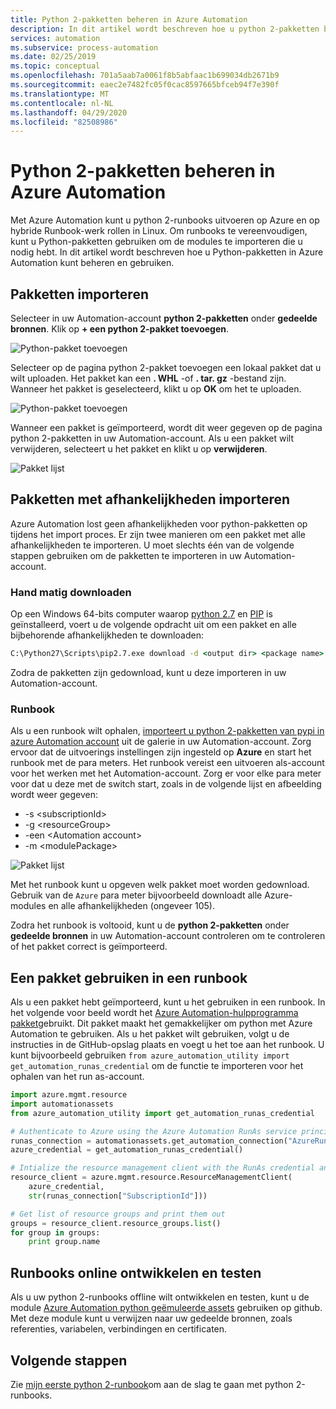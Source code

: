 ```yaml
---
title: Python 2-pakketten beheren in Azure Automation
description: In dit artikel wordt beschreven hoe u python 2-pakketten beheert in Azure Automation.
services: automation
ms.subservice: process-automation
ms.date: 02/25/2019
ms.topic: conceptual
ms.openlocfilehash: 701a5aab7a0061f8b5abfaac1b699034db2671b9
ms.sourcegitcommit: eaec2e7482fc05f0cac8597665bfceb94f7e390f
ms.translationtype: MT
ms.contentlocale: nl-NL
ms.lasthandoff: 04/29/2020
ms.locfileid: "82508986"
---
```

# <a name="manage-python-2-packages-in-azure-automation"></a>Python 2-pakketten beheren in Azure Automation

Met Azure Automation kunt u python 2-runbooks uitvoeren op Azure en op hybride Runbook-werk rollen in Linux. Om runbooks te vereenvoudigen, kunt u Python-pakketten gebruiken om de modules te importeren die u nodig hebt. In dit artikel wordt beschreven hoe u Python-pakketten in Azure Automation kunt beheren en gebruiken.

## <a name="import-packages"></a>Pakketten importeren

Selecteer in uw Automation-account **python 2-pakketten** onder **gedeelde bronnen**. Klik op **+ een python 2-pakket toevoegen**.

![Python-pakket toevoegen](media/python-packages/add-python-package.png)

Selecteer op de pagina python 2-pakket toevoegen een lokaal pakket dat u wilt uploaden. Het pakket kan een **. WHL** -of **. tar. gz** -bestand zijn. Wanneer het pakket is geselecteerd, klikt u op **OK** om het te uploaden.

![Python-pakket toevoegen](media/python-packages/upload-package.png)

Wanneer een pakket is geïmporteerd, wordt dit weer gegeven op de pagina python 2-pakketten in uw Automation-account. Als u een pakket wilt verwijderen, selecteert u het pakket en klikt u op **verwijderen**.

![Pakket lijst](media/python-packages/package-list.png)

## <a name="import-packages-with-dependencies"></a>Pakketten met afhankelijkheden importeren

Azure Automation lost geen afhankelijkheden voor python-pakketten op tijdens het import proces. Er zijn twee manieren om een pakket met alle afhankelijkheden te importeren. U moet slechts één van de volgende stappen gebruiken om de pakketten te importeren in uw Automation-account.

### <a name="manually-download"></a>Hand matig downloaden

Op een Windows 64-bits computer waarop [python 2.7](https://www.python.org/downloads/release/latest/python2) en [PIP](https://pip.pypa.io/en/stable/) is geïnstalleerd, voert u de volgende opdracht uit om een pakket en alle bijbehorende afhankelijkheden te downloaden:

```cmd
C:\Python27\Scripts\pip2.7.exe download -d <output dir> <package name>
```

Zodra de pakketten zijn gedownload, kunt u deze importeren in uw Automation-account.

### <a name="runbook"></a>Runbook

 Als u een runbook wilt ophalen, [importeert u python 2-pakketten van pypi in azure Automation account](https://gallery.technet.microsoft.com/scriptcenter/Import-Python-2-packages-57f7d509) uit de galerie in uw Automation-account. Zorg ervoor dat de uitvoerings instellingen zijn ingesteld op **Azure** en start het runbook met de para meters. Het runbook vereist een uitvoeren als-account voor het werken met het Automation-account. Zorg er voor elke para meter voor dat u deze met de switch start, zoals in de volgende lijst en afbeelding wordt weer gegeven:

* -s \<subscriptionId\>
* -g \<resourceGroup\>
* -een \<Automation account\>
* -m \<modulePackage\>

![Pakket lijst](media/python-packages/import-python-runbook.png)

Met het runbook kunt u opgeven welk pakket moet worden gedownload. Gebruik van de `Azure` para meter bijvoorbeeld downloadt alle Azure-modules en alle afhankelijkheden (ongeveer 105).

Zodra het runbook is voltooid, kunt u de **python 2-pakketten** onder **gedeelde bronnen** in uw Automation-account controleren om te controleren of het pakket correct is geïmporteerd.

## <a name="use-a-package-in-a-runbook"></a>Een pakket gebruiken in een runbook

Als u een pakket hebt geïmporteerd, kunt u het gebruiken in een runbook. In het volgende voor beeld wordt het [Azure Automation-hulpprogramma pakket](https://github.com/azureautomation/azure_automation_utility)gebruikt. Dit pakket maakt het gemakkelijker om python met Azure Automation te gebruiken. Als u het pakket wilt gebruiken, volgt u de instructies in de GitHub-opslag plaats en voegt u het toe aan het runbook. U kunt bijvoorbeeld gebruiken `from azure_automation_utility import get_automation_runas_credential` om de functie te importeren voor het ophalen van het run as-account.

```python
import azure.mgmt.resource
import automationassets
from azure_automation_utility import get_automation_runas_credential

# Authenticate to Azure using the Azure Automation RunAs service principal
runas_connection = automationassets.get_automation_connection("AzureRunAsConnection")
azure_credential = get_automation_runas_credential()

# Intialize the resource management client with the RunAs credential and subscription
resource_client = azure.mgmt.resource.ResourceManagementClient(
    azure_credential,
    str(runas_connection["SubscriptionId"]))

# Get list of resource groups and print them out
groups = resource_client.resource_groups.list()
for group in groups:
    print group.name
```

## <a name="develop-and-test-runbooks-offline"></a>Runbooks online ontwikkelen en testen

Als u uw python 2-runbooks offline wilt ontwikkelen en testen, kunt u de module [Azure Automation python geëmuleerde assets](https://github.com/azureautomation/python_emulated_assets) gebruiken op github. Met deze module kunt u verwijzen naar uw gedeelde bronnen, zoals referenties, variabelen, verbindingen en certificaten.

## <a name="next-steps"></a>Volgende stappen

Zie [mijn eerste python 2-runbook](automation-first-runbook-textual-python2.md)om aan de slag te gaan met python 2-runbooks.
